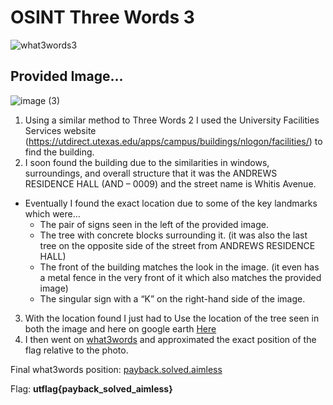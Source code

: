 # OSINT Three Words 3
![what3words3](https://github.com/user-attachments/assets/5388c5f7-e7a1-472d-a867-55284fe50a09)

## Provided Image...
![image (3)](https://github.com/user-attachments/assets/1d4a0f18-7049-491c-94ca-2ef7d37e1b1e)

1. Using a similar method to Three Words 2 I used the University Facilities Services website (https://utdirect.utexas.edu/apps/campus/buildings/nlogon/facilities/) to find the building.
2. I soon found the building due to the similarities in windows, surroundings, and overall structure that it was the ANDREWS RESIDENCE HALL (AND – 0009) and the street name is Whitis Avenue.
+ Eventually I found the exact location due to some of the key landmarks which were…
    + The pair of signs seen in the left of the provided image.
    + The tree with concrete blocks surrounding it. (it was also the last tree on the opposite side of    the street from ANDREWS RESIDENCE HALL)
    + The front of the building matches the look in the image. (it even has a metal fence in the very    front of it which also matches the provided image)
    + The singular sign with a “K” on the right-hand side of the image.
3. With the location found I just had to Use the location of the tree seen in both the image and here on google earth [Here](https://earth.google.com/web/search/andrews+residence+building/@30.2878476,-97.74043828,185.14955139a,0d,67.51191976y,51.16392346h,92.65649941t,0r/data=CokBGlsSVQolMHg4NjQ0YjUwODRhOWEyYzVmOjB4MmI2YWM0NDEyMDkzZDcwZBkM1YM4xUk-QCG0AG2rWW9YwCoaYW5kcmV3cyByZXNpZGVuY2UgYnVpbGRpbmcYASABIiYKJAke8mavD0o-QBHVBWcv3Uc-QBlurG1eAG9YwCH-3gmCfG9YwEICCAEiGgoWZ2p0VGR4UWU0MW9XbWwzWFlfQkhEURACQgIIAEoNCP___________wEQAA)
4. I then went on [what3words](what3words.com) and approximated the exact position of the flag relative to the photo.

Final what3words position: [payback.solved.aimless](https://what3words.com/payback.solved.aimless)

Flag: **utflag{payback_solved_aimless}**
